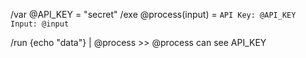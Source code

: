 /var @API_KEY = "secret"
/exe @process(input) = `
API Key: @API_KEY
Input: @input
`

/run {echo "data"} | @process  >> @process can see API_KEY